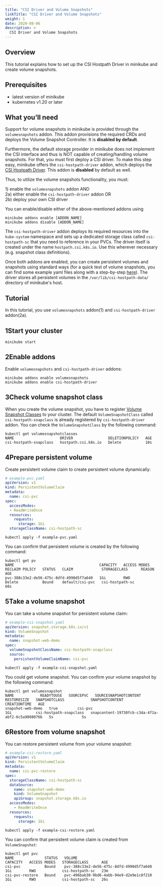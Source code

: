 ```yaml
---
title: "CSI Driver and Volume Snapshots"
linkTitle: "CSI Driver and Volume Snapshots"
weight: 1
date: 2020-08-06
description: >
  CSI Driver and Volume Snapshots
---
```


## Overview

This tutorial explains how to set up the CSI Hostpath Driver in minikube and create volume snapshots.

## Prerequisites

- latest version of minikube
- kubernetes v1.20 or later

## What you’ll need

Support for volume snapshots in minikube is provided through the `volumesnapshots` addon. This addon provisions the required
CRDs and deploys the Volume Snapshot Controller. It is <b>disabled by default</b>.

Furthermore, the default storage provider in minikube does not implement the CSI interface and thus is NOT capable of creating/handling
volume snapshots. For that, you must first deploy a CSI driver. To make this step easy, minikube offers the `csi-hostpath-driver` addon,
which deploys the [CSI Hostpath Driver](https://github.com/kubernetes-csi/csi-driver-host-path). This addon is <b>disabled</b>
by default as well.

Thus, to utilize the volume snapshots functionality, you must:

1\) enable the `volumesnapshots` addon AND\
2a\) either enable the `csi-hostpath-driver` addon OR\
2b\) deploy your own CSI driver

You can enable/disable either of the above-mentioned addons using
```shell script
minikube addons enable [ADDON_NAME]
minikube addons disable [ADDON_NAME]
```

The `csi-hostpath-driver` addon deploys its required resources into the `kube-system` namespace and sets up a dedicated
storage class called `csi-hostpath-sc` that you need to reference in your PVCs. The driver itself is created under the
name `hostpath.csi.k8s.io`. Use this wherever necessary (e.g. snapshot class definitions).

Once both addons are enabled, you can create persistent volumes and snapshots using standard ways (for a quick test of
volume snapshots, you can find some example yaml files along with a step-by-step [here](https://kubernetes-csi.github.io/docs/snapshot-restore-feature.html)).
The driver stores all persistent volumes in the `/var/lib/csi-hostpath-data/` directory of minikube's host.

## Tutorial

In this tutorial, you use `volumesnapshots` addon(1) and `csi-hostpath-driver` addon(2a).

<h2 class="step"><span class="fa-stack fa-1x"><i class="fa fa-circle fa-stack-2x"></i><strong class="fa-stack-1x text-primary">1</strong></span>Start your cluster</h2>

```shell
minikube start
```

<h2 class="step"><span class="fa-stack fa-1x"><i class="fa fa-circle fa-stack-2x"></i><strong class="fa-stack-1x text-primary">2</strong></span>Enable addons</h2>

Enable `volumesnapshots` and `csi-hostpath-driver` addons:

```shell
minikube addons enable volumesnapshots
minikube addons enable csi-hostpath-driver
```

<h2 class="step"><span class="fa-stack fa-1x"><i class="fa fa-circle fa-stack-2x"></i><strong class="fa-stack-1x text-primary">3</strong></span>Check volume snapshot class</h2>

When you create the volume snapshot, you have to register [Volume Snapshot Classes](https://kubernetes.io/docs/concepts/storage/volume-snapshot-classes/) to your cluster.
The default `VolumeSnapshotClass` called `csi-hostpath-snapclass` is already registered by `csi-hostpath-driver` addon.
You can check the `VolumeSnapshotClass` by the following command:

```shell
kubectl get volumesnapshotclasses
NAME                     DRIVER                DELETIONPOLICY   AGE
csi-hostpath-snapclass   hostpath.csi.k8s.io   Delete           10s
```

<h2 class="step"><span class="fa-stack fa-1x"><i class="fa fa-circle fa-stack-2x"></i><strong class="fa-stack-1x text-primary">4</strong></span>Prepare persistent volume</h2>

Create persistent volume claim to create persistent volume dynamically:

```yaml
# example-pvc.yaml
apiVersion: v1
kind: PersistentVolumeClaim
metadata:
  name: csi-pvc
spec:
  accessModes:
  - ReadWriteOnce
  resources:
    requests:
      storage: 1Gi
  storageClassName: csi-hostpath-sc
```

```shell
kubectl apply -f example-pvc.yaml
```

You can confirm that persistent volume is created by the following command:

```shell
kubectl get pv
NAME                                       CAPACITY   ACCESS MODES   RECLAIM POLICY   STATUS   CLAIM             STORAGECLASS      REASON   AGE
pvc-388c33e2-de56-475c-8dfd-4990d5f7a640   1Gi        RWO            Delete           Bound    default/csi-pvc   csi-hostpath-sc            60s
```

<h2 class="step"><span class="fa-stack fa-1x"><i class="fa fa-circle fa-stack-2x"></i><strong class="fa-stack-1x text-primary">5</strong></span>Take a volume snapshot</h2>

You can take a volume snapshot for persistent volume claim:

```yaml
# example-csi-snapshot.yaml
apiVersion: snapshot.storage.k8s.io/v1
kind: VolumeSnapshot
metadata:
  name: snapshot-web-demo
spec:
  volumeSnapshotClassName: csi-hostpath-snapclass
  source:
    persistentVolumeClaimName: csi-pvc
```

```shell
kubectl apply -f example-csi-snapshot.yaml
```

You could get volume snapshot. You can confirm your volume snapshot by the following command:

```shell
kubectl get volumesnapshot
NAME            READYTOUSE   SOURCEPVC   SOURCESNAPSHOTCONTENT   RESTORESIZE   SNAPSHOTCLASS            SNAPSHOTCONTENT                                    CREATIONTIME   AGE
snapshot-web-demo   true         csi-pvc                             1Gi           csi-hostpath-snapclass   snapcontent-19730fcb-c34a-4f1a-abf2-6c5a9808076b   5s             5s
```

<h2 class="step"><span class="fa-stack fa-1x"><i class="fa fa-circle fa-stack-2x"></i><strong class="fa-stack-1x text-primary">6</strong></span>Restore from volume snapshot</h2>

You can restore persistent volume from your volume snapshot:

```yaml
# example-csi-restore.yaml
apiVersion: v1
kind: PersistentVolumeClaim
metadata:
  name: csi-pvc-restore
spec:
  storageClassName: csi-hostpath-sc
  dataSource:
    name: snapshot-web-demo
    kind: VolumeSnapshot
    apiGroup: snapshot.storage.k8s.io
  accessModes:
    - ReadWriteOnce
  resources:
    requests:
      storage: 1Gi
```

```shell
kubectl apply -f example-csi-restore.yaml
```

You can confirm that persistent volume claim is created from `VolumeSnapshot`:

```shell
kubectl get pvc
NAME              STATUS   VOLUME                                     CAPACITY   ACCESS MODES   STORAGECLASS      AGE
csi-pvc           Bound    pvc-388c33e2-de56-475c-8dfd-4990d5f7a640   1Gi        RWO            csi-hostpath-sc   23m
csi-pvc-restore   Bound    pvc-496bab30-9bd6-4abb-94e9-d2e9e1c8f210   1Gi        RWO            csi-hostpath-sc   26s
```
